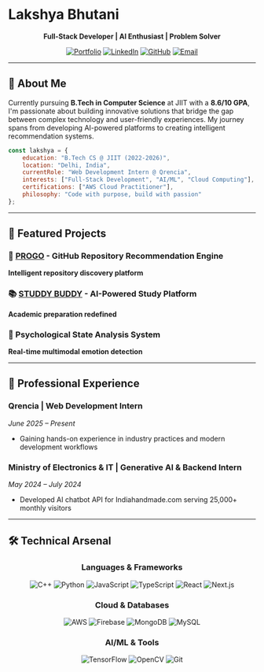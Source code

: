 # Lakshya Bhutani 

<div align="center">

**Full-Stack Developer | AI Enthusiast | Problem Solver**

[![Portfolio](https://img.shields.io/badge/Portfolio-FF5722?style=for-the-badge&logo=todoist&logoColor=white)](https://lakshyabhutani.netlify.app/)
[![LinkedIn](https://img.shields.io/badge/LinkedIn-0077B5?style=for-the-badge&logo=linkedin&logoColor=white)](https://www.linkedin.com/in/lakshyabhutani)
[![GitHub](https://img.shields.io/badge/GitHub-100000?style=for-the-badge&logo=github&logoColor=white)](https://github.com/tani118)
[![Email](https://img.shields.io/badge/Email-D14836?style=for-the-badge&logo=gmail&logoColor=white)](mailto:lakshyabhutani2004p@gmail.com)

</div>

---

## 🎯 About Me

Currently pursuing **B.Tech in Computer Science** at JIIT with a **8.6/10 GPA**, I'm passionate about building innovative solutions that bridge the gap between complex technology and user-friendly experiences. My journey spans from developing AI-powered platforms to creating intelligent recommendation systems.

```javascript
const lakshya = {
    education: "B.Tech CS @ JIIT (2022-2026)",
    location: "Delhi, India",
    currentRole: "Web Development Intern @ Qrencia",
    interests: ["Full-Stack Development", "AI/ML", "Cloud Computing"],
    certifications: ["AWS Cloud Practitioner"],
    philosophy: "Code with purpose, build with passion"
};
```

---

## 🚀 Featured Projects

### 🎯 [PROGO](https://progo-414cf.web.app) - GitHub Repository Recommendation Engine
**Intelligent repository discovery platform**

### 📚 [STUDDY BUDDY](https://studybuddy-681c2.web.app/) - AI-Powered Study Platform  
**Academic preparation redefined**

### 🧠 Psychological State Analysis System
**Real-time multimodal emotion detection**


---

## 💼 Professional Experience

### **Qrencia** | Web Development Intern
*June 2025 – Present*
- Gaining hands-on experience in industry practices and modern development workflows

### **Ministry of Electronics & IT** | Generative AI & Backend Intern  
*May 2024 – July 2024*
- Developed AI chatbot API for Indiahandmade.com serving 25,000+ monthly visitors
---

## 🛠️ Technical Arsenal

<div align="center">

### Languages & Frameworks
![C++](https://img.shields.io/badge/C++-00599C?style=flat-square&logo=c%2B%2B&logoColor=white)
![Python](https://img.shields.io/badge/Python-3776AB?style=flat-square&logo=python&logoColor=white)
![JavaScript](https://img.shields.io/badge/JavaScript-F7DF1E?style=flat-square&logo=javascript&logoColor=black)
![TypeScript](https://img.shields.io/badge/TypeScript-007ACC?style=flat-square&logo=typescript&logoColor=white)
![React](https://img.shields.io/badge/React-20232A?style=flat-square&logo=react&logoColor=61DAFB)
![Next.js](https://img.shields.io/badge/Next.js-000000?style=flat-square&logo=next.js&logoColor=white)

### Cloud & Databases
![AWS](https://img.shields.io/badge/AWS-232F3E?style=flat-square&logo=amazon-aws&logoColor=white)
![Firebase](https://img.shields.io/badge/Firebase-FFCA28?style=flat-square&logo=firebase&logoColor=black)
![MongoDB](https://img.shields.io/badge/MongoDB-4EA94B?style=flat-square&logo=mongodb&logoColor=white)
![MySQL](https://img.shields.io/badge/MySQL-005C84?style=flat-square&logo=mysql&logoColor=white)

### AI/ML & Tools
![TensorFlow](https://img.shields.io/badge/TensorFlow-FF6F00?style=flat-square&logo=tensorflow&logoColor=white)
![OpenCV](https://img.shields.io/badge/OpenCV-27338e?style=flat-square&logo=OpenCV&logoColor=white)
![Git](https://img.shields.io/badge/Git-F05032?style=flat-square&logo=git&logoColor=white)

</div>

